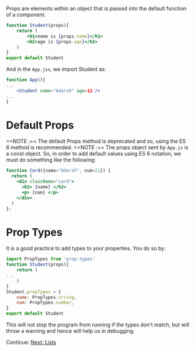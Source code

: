 Props are elements within an object that is passed into the default function of a component.

``` jsx
function Student(props){
	return (
		<h1>name is {props.name}</h1>	
		<h2>age is {props.age}</h2>
	)
}
export default Student
```

And in the `App.jsx`, we import Student as:

```jsx
function App(){
...
	<Student name="Adarsh" age=12 />
...
}
```

# Default Props 

==NOTE :==  The default Props method is deprecated and so, using the ES 6 method is recommended. 
==NOTE :==  The props object sent by `App.js`  is a const object. So, in order to add default values using ES 6 notation, we must do something like the following:

```jsx
function Card({name="Adarsh", num=21}) {
  return (
    <div className="card">
      <h2> {name} </h2>
      <p> {num} </p>
    </div>
  )
};
```


# Prop Types

It is a good practice to add types to your properties. You do so by:

``` jsx
import PropTypes from 'prop-types'
function Student(props){
	return (
...
	)
}
Student.propTypes = {
	name: PropTypes.string,
	num: PropTypes.number,
}
export default Student

```

This will not stop the program from running if the types don't match, but will throw a warning and hence will help us in debugging.


Continue: [Next: Lists](3.%20Lists%20with%20React.md)
